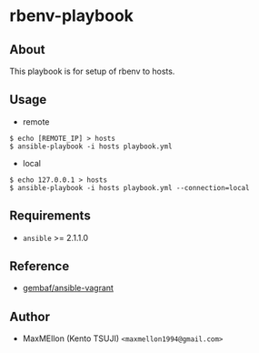 # rbenv-playbook

About
---

This playbook is for setup of rbenv to hosts.

Usage
---

* remote

```
$ echo [REMOTE_IP] > hosts
$ ansible-playbook -i hosts playbook.yml
```

* local

```
$ echo 127.0.0.1 > hosts
$ ansible-playbook -i hosts playbook.yml --connection=local
```

Requirements
---
* `ansible` >= 2.1.1.0

Reference
---

* [gembaf/ansible-vagrant](https://github.com/gembaf/ansible-vagrant)

Author
---
* MaxMEllon (Kento TSUJI) `<maxmellon1994@gmail.com>`
